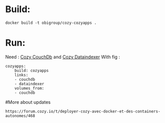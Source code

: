 # Build:
```
docker build -t obigroup/cozy-cozyapps .
```

# Run:
Need : [Cozy CouchDb](https://registry.hub.docker.com/u/obigroup/cozy-couchdb/) and [Cozy Dataindexer](https://registry.hub.docker.com/u/obigroup/cozy-dataindexer/) 
With fig :
```
cozyapps:
    build: cozyapps
    links:
    - couchdb
    - dataindexer
    volumes_from:
    - couchdb
```

#More about updates
```
https://forum.cozy.io/t/deployer-cozy-avec-docker-et-des-containers-autonomes/468
```